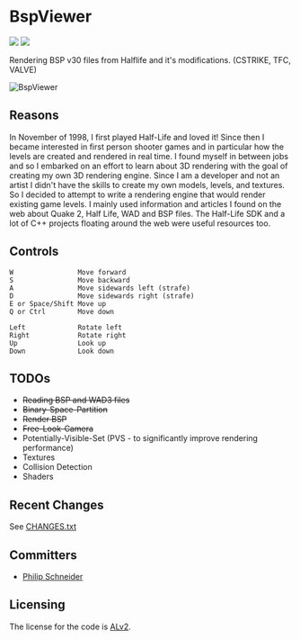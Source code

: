 # BspViewer

![](https://img.shields.io/badge/.net-v4.5.2-blue.svg)
![](https://img.shields.io/badge/build-passing-green.svg)

Rendering BSP v30 files from Halflife and it's modifications. (CSTRIKE, TFC, VALVE)

![BspViewer](https://github.com/PSneijder/BspViewer/blob/master/Assets/BspViewer.gif)

## Reasons
In November of 1998, I first played Half-Life and loved it! Since then I became interested in first person shooter games and in particular how the levels are created and rendered in real time. I found myself in between jobs and so I embarked on an effort to learn about 3D rendering with the goal of creating my own 3D rendering engine. Since I am a developer and not an artist I didn't have the skills to create my own models, levels, and textures. So I decided to attempt to write a rendering engine that would render existing game levels. I mainly used information and articles I found on the web about Quake 2, Half Life, WAD and BSP files. The Half-Life SDK and a lot of C++ projects floating around the web were useful resources too.

## Controls
```
W                Move forward
S                Move backward
A                Move sidewards left (strafe)
D                Move sidewards right (strafe)
E or Space/Shift Move up
Q or Ctrl        Move down

Left             Rotate left
Right            Rotate right
Up               Look up
Down             Look down
```

## TODOs
* <strike>Reading BSP and WAD3 files</strike>
* <strike>Binary-Space-Partition</strike>
* <strike>Render BSP</strike>
* <strike>Free-Look-Camera</strike>
* Potentially-Visible-Set (PVS - to significantly improve rendering performance)
* Textures
* Collision Detection
* Shaders

## Recent Changes
See [CHANGES.txt](CHANGES.txt)

## Committers
* [Philip Schneider](https://github.com/PSneijder)

## Licensing
The license for the code is [ALv2](http://www.apache.org/licenses/LICENSE-2.0.html).
